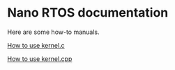 Nano RTOS documentation
=======================

Here are some how-to manuals.

[How to use kernel.c](README.c.h)

[How to use kernel.cpp](README.cpp.h)
